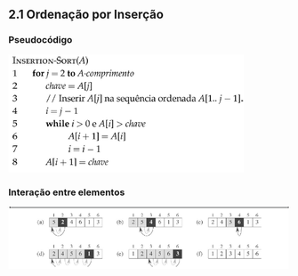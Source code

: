 ## 2.1 Ordenação por Inserção

### Pseudocódigo
![img_1.png](insertionsort_pseudocodigo.png)

### Interação entre elementos
![img.png](interacaoelementos.png)
